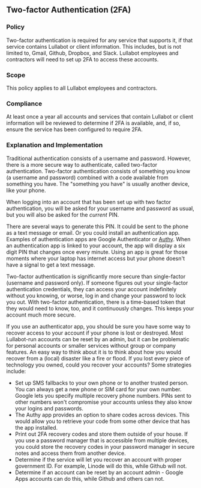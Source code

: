 ## Two-factor Authentication (2FA)

### Policy
Two-factor authentication is required for any service that supports it, if that service contains Lullabot or client information. This includes, but is not limited to, Gmail, Github, Dropbox, and Slack. Lullabot employees and contractors will need to set up 2FA to access these accounts.

### Scope
This policy applies to all Lullabot employees and contractors.

### Compliance
At least once a year all accounts and services that contain Lullabot or client information will be reviewed to determine if 2FA is available, and, if so, ensure the service has been configured to require 2FA.

### Explanation and Implementation

Traditional authentication consists of a username and password. However, there is a more secure way to authenticate, called two-factor authentication. Two-factor authentication consists of something you know (a username and password) combined with a code available from something you have. The "something you have" is usually another device, like your phone.

When logging into an account that has been set up with two factor authentication, you will be asked for your username and password as usual, but you will also be asked for the _current_ PIN. 

There are several ways to generate this PIN. It could be sent to the phone as a text message or email. Or you could install an authentication app. Examples of authentication apps are Google Authenticator or [Authy](https://www.authy.com/).
When an authentication app is linked to your account, the app will display a six digit PIN that changes 
once every minute. Using an app is great for those moments where your laptop has internet access but your phone doesn't have a signal to get a text message.

Two-factor authentication is significantly more secure than single-factor (username and password only). If someone figures out your single-factor authentication credentials, they can access your account indefinitely without you knowing, or worse, log in and change your password to lock you out. With two-factor
authentication, there is a time-based token that they would need to know, too, and it continuously changes. This keeps your account much more secure.

If you use an authenticator app, you should be sure you have some way to recover access to your account if your phone is lost or destroyed. Most Lullabot-run accounts can be reset by an admin, but it can be problematic for personal accounts or smaller services without group or company features. An easy way to think about it is to think about how you would recover from a (local) disaster like a fire or flood. If you lost every piece of technology you owned, could you recover your accounts? Some strategies include:

* Set up SMS fallbacks to your own phone or to another trusted person. You can always get a new phone or SIM card for your own number. Google lets you specify multiple recovery phone numbers. PINs sent to other numbers won't compromise your accounts unless they also know your logins and passwords.
* The Authy app provides an option to share codes across devices. This would allow you to retrieve your code from some other device that has the app installed.
* Print out 2FA recovery codes and store them outside of your house. If you use a password manager that is accessible from multiple devices, you could store the recovery codes in your password manager in secure notes and access them from another device.
* Determine if the service will let you recover an account with proper government ID. For example, Linode will do this, while Github will not.
* Determine if an account can be reset by an account admin - Google Apps accounts can do this, while Github and others can not.

